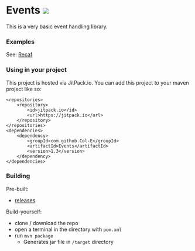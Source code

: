# Events [![](https://jitpack.io/v/Col-E/Events.svg)](https://jitpack.io/#Col-E/Events)

This is a very basic event handling library.

### Examples

See: [Recaf](https://github.com/Col-E/Recaf)

### Using in your project

This project is hosted via JitPack.io. You can add this project to your maven project like so:
```
<repositories>
	<repository>
	    <id>jitpack.io</id>
	    <url>https://jitpack.io</url>
	</repository>
</repositories>
<dependencies>
	<dependency>
	    <groupId>com.github.Col-E</groupId>
	    <artifactId>Events</artifactId>
	    <version>1.3</version>
	</dependency>
</dependencies>
```

### Building

Pre-built: 

* [releases](https://github.com/Col-E/Events/releases)

Build-yourself: 

* clone / download the repo
* open a terminal in the directory with `pom.xml`
* run `mvn package`
    * Generates jar file in `/target` directory